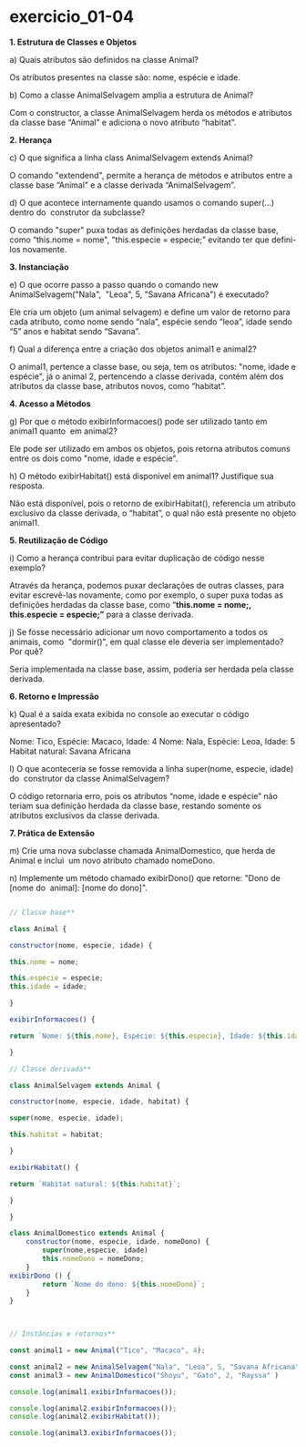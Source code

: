 # exercicio_01-04

**1. Estrutura de Classes e Objetos**

a) Quais atributos são definidos na classe Animal? 

Os atributos presentes na classe são: nome, espécie e idade. 

b) Como a classe AnimalSelvagem amplia a estrutura de Animal?

Com o constructor, a classe AnimalSelvagem herda os métodos e atributos da classe base “Animal” e adiciona o novo atributo “habitat”.

**2. Herança**

c) O que significa a linha class AnimalSelvagem extends Animal? 

O comando "extendend", permite a herança de métodos e atributos entre a classe base “Animal” e a classe derivada “AnimalSelvagem”.

d) O que acontece internamente quando usamos o comando super(...) dentro do  construtor da subclasse?

O comando "super" puxa todas as definições herdadas da classe base, como “this.nome = nome",
"this.especie = especie;” evitando ter que defini-los novamente.

**3. Instanciação**

e) O que ocorre passo a passo quando o comando new AnimalSelvagem("Nala",  "Leoa", 5, "Savana Africana") é executado?

Ele cria um objeto (um animal selvagem) e define um valor de retorno para cada atributo, como nome sendo “nala”, espécie sendo “leoa”, idade sendo “5” anos e habitat sendo “Savana”.

f) Qual a diferença entre a criação dos objetos animal1 e animal2?

O animal1, pertence a classe base, ou seja, tem os atributos: "nome, idade e espécie", já o animal 2, pertencendo a classe derivada, contém além dos atributos da classe base, atributos novos, como “habitat”.

**4. Acesso a Métodos**

g) Por que o método exibirInformacoes() pode ser utilizado tanto em animal1 quanto  em animal2?

Ele pode ser utilizado em ambos os objetos, pois retorna atributos comuns entre os dois como "nome, idade e espécie".

h) O método exibirHabitat() está disponível em animal1? Justifique sua resposta. 

Não está disponível, pois o retorno de exibirHabitat(), referencia um atributo exclusivo da classe derivada, o “habitat”, o qual não está presente no objeto animal1.

**5. Reutilização de Código**

i) Como a herança contribui para evitar duplicação de código nesse exemplo?

Através da herança, podemos puxar declarações de outras classes, para evitar escrevê-las novamente, como por exemplo, o super puxa todas as definições herdadas da classe base, como “**this.nome = nome;, this.especie = especie;”** para a classe derivada.

 j) Se fosse necessário adicionar um novo comportamento a todos os animais, como  "dormir()", em qual classe ele deveria ser implementado? Por quê?

Seria implementada na classe base, assim, poderia ser herdada pela classe derivada.

**6. Retorno e Impressão**

k) Qual é a saída exata exibida no console ao executar o código apresentado?

Nome: Tico, Espécie: Macaco, Idade: 4
Nome: Nala, Espécie: Leoa, Idade: 5
Habitat natural: Savana Africana

 l) O que aconteceria se fosse removida a linha super(nome, especie, idade) do  construtor da classe AnimalSelvagem?

O código retornaria erro, pois os atributos “nome, idade e espécie” não teriam sua definição herdada da classe base, restando somente os atributos exclusivos da classe derivada.

**7. Prática de Extensão**

m) Crie uma nova subclasse chamada AnimalDomestico, que herda de Animal e inclui  um novo atributo chamado nomeDono.

n) Implemente um método chamado exibirDono() que retorne: "Dono de [nome do  animal]: [nome do dono]".

```javascript

// Classe base**

class Animal {

constructor(nome, especie, idade) {

this.nome = nome;

this.especie = especie;
this.idade = idade;

}

exibirInformacoes() {

return `Nome: ${this.nome}, Espécie: ${this.especie}, Idade: ${this.idade}`;  }

}

// Classe derivada**

class AnimalSelvagem extends Animal {

constructor(nome, especie, idade, habitat) {

super(nome, especie, idade);

this.habitat = habitat;

}

exibirHabitat() {

return `Habitat natural: ${this.habitat}`;

}

}

class AnimalDomestico extends Animal {
    constructor(nome, especie, idade, nomeDono) {
        super(nome,especie, idade)
        this.nomeDono = nomeDono;
    }
exibirDono () {
        return `Nome do dono: ${this.nomeDono}`;
    }
}

    

// Instâncias e retornos**

const animal1 = new Animal("Tico", "Macaco", 4);

const animal2 = new AnimalSelvagem("Nala", "Leoa", 5, "Savana Africana");
const animal3 = new AnimalDomestico("Shoyu", "Gato", 2, "Rayssa" )

console.log(animal1.exibirInformacoes());

console.log(animal2.exibirInformacoes());
console.log(animal2.exibirHabitat());

console.log(animal3.exibirInformacoes());

```
